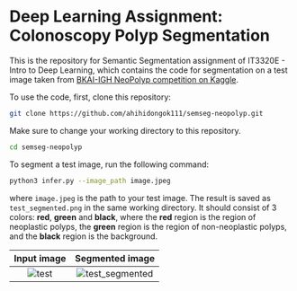 # Deep Learning Assignment: Colonoscopy Polyp Segmentation
This is the repository for Semantic Segmentation assignment of IT3320E - Intro to Deep Learning, which contains the code for segmentation on a test image taken from [BKAI-IGH NeoPolyp competition on Kaggle](https://www.kaggle.com/competitions/bkai-igh-neopolyp/overview).

To use the code, first, clone this repository:

```.bash
git clone https://github.com/ahihidongok111/semseg-neopolyp.git
```

Make sure to change your working directory to this repository.

```.bash
cd semseg-neopolyp
```

To segment a test image, run the following command:

```.bash
python3 infer.py --image_path image.jpeg
```

where `image.jpeg` is the path to your test image. The result is saved as `test_segmented.png` in the same working directory. It should consist of 3 colors: **red**, **green** and **black**, where the **red** region is the region of neoplastic polyps, the **green** region is the region of non-neoplastic polyps, and the **black** region is the background.


Input image             |  Segmented image
:-------------------------:|:-------------------------:
![test](https://github.com/user-attachments/assets/011a9754-dc5d-4d7a-ad43-2c774f359382) | ![test_segmented](https://github.com/user-attachments/assets/adc44d14-cd68-4016-a9ce-76dd30ee5be0)




